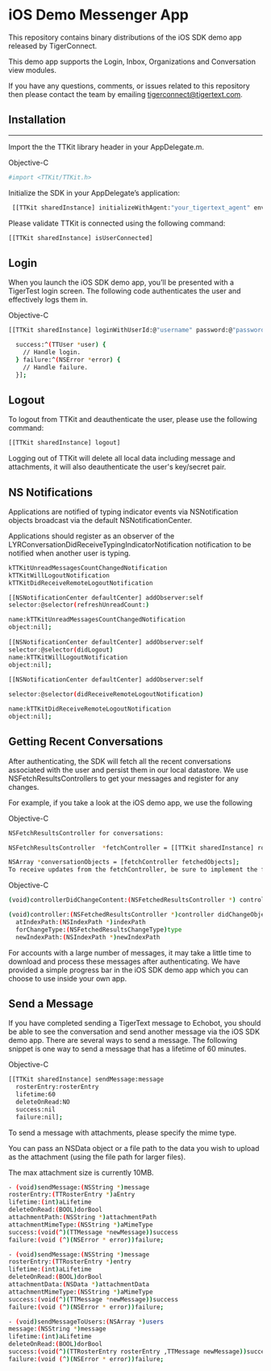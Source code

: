 # iOS Demo Messenger App

This repository contains binary distributions of the iOS SDK demo app released by TigerConnect.

This demo app supports the Login, Inbox, Organizations and Conversation view modules.

If you have any questions, comments, or issues related to this repository then please contact the team by emailing tigerconnect@tigertext.com.

## Installation
________________________________________
Import the the TTKit library header in your AppDelegate.m.

Objective-C

```sh
#import <TTKit/TTKit.h> 
```

Initialize the SDK in your AppDelegate’s application:

```sh
 [[TTKit sharedInstance] initializeWithAgent:"your_tigertext_agent" environment:TTKitEnvironmentProduction];
```

Please validate TTKit is connected using the following command:

```sh
[[TTKit sharedInstance] isUserConnected]
```

## Login

When you launch the iOS SDK demo app, you’ll be presented with a TigerTest login screen. The following code authenticates the user and effectively logs them in.

Objective-C

```sh
[[TTKit sharedInstance] loginWithUserId:@"username" password:@"password" 

  success:^(TTUser *user) { 
    // Handle login. 
  } failure:^(NSError *error) { 
    // Handle failure. 
  }];
```
## Logout

To logout from TTKit and deauthenticate the user, please use the following command:

```sh
[[TTKit sharedInstance] logout]
```

Logging out of TTKit will delete all local data including message and attachments, it will also deauthenticate the user's key/secret pair.

## NS Notifications 

Applications are notified of typing indicator events via NSNotification objects broadcast via the default NSNotificationCenter. 

Applications should register as an observer of the LYRConversationDidReceiveTypingIndicatorNotification notification to be notified when another user is typing.

```sh
kTTKitUnreadMessagesCountChangedNotification
kTTKitWillLogoutNotification
kTTKitDidReceiveRemoteLogoutNotification

[[NSNotificationCenter defaultCenter] addObserver:self
selector:@selector(refreshUnreadCount:)

name:kTTKitUnreadMessagesCountChangedNotification
object:nil];
    
[[NSNotificationCenter defaultCenter] addObserver:self
selector:@selector(didLogout)
name:kTTKitWillLogoutNotification
object:nil];
    
[[NSNotificationCenter defaultCenter] addObserver:self

selector:@selector(didReceiveRemoteLogoutNotification)

name:kTTKitDidReceiveRemoteLogoutNotification
object:nil];

```

## Getting Recent Conversations

After authenticating, the SDK will fetch all the recent conversations associated with the user and persist them in our local datastore. We use NSFetchResultsControllers to get your messages and register for any changes.

For example, if you take a look at the iOS demo app, we use the following

Objective-C
```sh
NSFetchResultsController for conversations:

NSFetchResultsController  *fetchController = [[TTKit sharedInstance] rosterFetchControllerWithDelegate:self]; 

NSArray *conversationObjects = [fetchController fetchedObjects];
To receive updates from the fetchController, be sure to implement the following methods:
```

Objective-C
```sh
(void)controllerDidChangeContent:(NSFetchedResultsController *) controller 

(void)controller:(NSFetchedResultsController *)controller didChangeObject:(id)anObject 
  atIndexPath:(NSIndexPath *)indexPath 
  forChangeType:(NSFetchedResultsChangeType)type 
  newIndexPath:(NSIndexPath *)newIndexPath
```

For accounts with a large number of messages, it may take a little time to download and process these messages after authenticating. We have provided a simple progress bar in the iOS SDK demo app which you can choose to use inside your own app.

## Send a Message

If you have completed sending a TigerText message to Echobot, you should be able to see the conversation and send another message via the iOS SDK demo app. There are several ways to send a message. The following snippet is one way to send a message that has a lifetime of 60 minutes.

Objective-C
```sh
[[TTKit sharedInstance] sendMessage:message 
  rosterEntry:rosterEntry 
  lifetime:60 
  deleteOnRead:NO 
  success:nil 
  failure:nil];
 ```
 
 To send a message with attachments, please specify the mime type.

You can pass an NSData object or a file path to the data you wish to upload as the attachment (using the file path for larger files).

The max attachment size is currently 10MB.

```sh
- (void)sendMessage:(NSString *)message
rosterEntry:(TTRosterEntry *)aEntry
lifetime:(int)aLifetime
deleteOnRead:(BOOL)dorBool
attachmentPath:(NSString *)attachmentPath
attachmentMimeType:(NSString *)aMimeType
success:(void(^)(TTMessage *newMessage))success
failure:(void (^)(NSError * error))failure;

- (void)sendMessage:(NSString *)message
rosterEntry:(TTRosterEntry *)entry
lifetime:(int)aLifetime
deleteOnRead:(BOOL)dorBool
attachmentData:(NSData *)attachmentData
attachmentMimeType:(NSString *)aMimeType
success:(void(^)(TTMessage *newMessage))success
failure:(void (^)(NSError * error))failure;

- (void)sendMessageToUsers:(NSArray *)users
message:(NSString *)message
lifetime:(int)aLifetime
deleteOnRead:(BOOL)dorBool
success:(void(^)(TTRosterEntry rosterEntry ,TTMessage newMessage))success
failure:(void (^)(NSError * error))failure;
```
